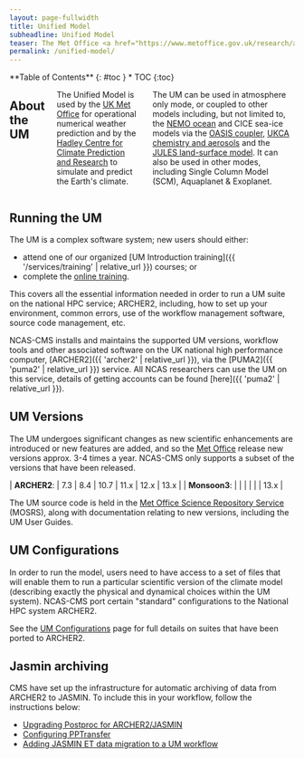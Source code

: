 ```yaml
---
layout: page-fullwidth
title: Unified Model
subheadline: Unified Model
teaser: The Met Office <a href="https://www.metoffice.gov.uk/research/approach/modelling-systems/unified-model">Unified Model</a> (UM) is a numerical model of the atmosphere used for both weather and climate applications.
permalink: /unified-model/
---
```

<div class="row">
<div class="medium-4 medium-push-8 columns" markdown="1">
<div class="panel radius" markdown="1">
**Table of Contents**
{: #toc }
*  TOC
{:toc}
</div><!-- /.panel -->
</div><!-- /.medium-4 -->

<div class="medium-8 medium-pull-4 columns" markdown="1">

## About the UM

The Unified Model is used by the ​[UK Met Office](https://www.metoffice.gov.uk) for operational numerical weather prediction and by the ​[Hadley Centre for Climate Prediction and Research](https://www.metoffice.gov.uk/weather/climate/met-office-hadley-centre/index) to simulate and predict the Earth's climate.

The UM can be used in atmosphere only mode, or coupled to other models including, but not limited to, the [NEMO ocean](https://www.nemo-ocean.eu/) and CICE sea-ice models via the [OASIS coupler](https://oasis.cerfacs.fr/en/home/), [UKCA chemistry and aerosols](https://www.ukca.ac.uk) and the [JULES land-surface model](https://jules.jchmr.org/).  It can also be used in other modes, including Single Column Model (SCM), Aquaplanet & Exoplanet.

</div><!-- /.medium-8.columns -->
</div><!-- /.row -->

## Running the UM

The UM is a complex software system; new users should either: 
* attend one of our organized [UM Introduction training]({{ '/services/training' | relative_url }}) courses; or
* complete the [online training](https://ncas-cms.github.io/um-training/).  

This covers all the essential information needed in order to run a UM suite on the national HPC service; ARCHER2, including, how to set up your environment, common errors, use of the workflow management software, source code management, etc.

NCAS-CMS installs and maintains the supported UM versions, workflow tools and other associated software on the UK national high performance computer, [ARCHER2]({{ 'archer2' | relative_url }}), via the [PUMA2]({{ 'puma2' | relative_url }}) service. All NCAS researchers can use the UM on this service, details of getting accounts can be found [here]({{ 'puma2' | relative_url }}).

## UM Versions

The UM undergoes significant changes as new scientific enhancements are introduced or new features are added, and so the [Met Office](https://www.metoffice.gov.uk) release new versions approx. 3-4 times a year.  NCAS-CMS only supports a subset of the versions that have been released.

| **ARCHER2**: | 7.3 | 8.4 | 10.7 | 11.x | 12.x | 13.x |
| **Monsoon3**: | | | | | | 13.x |

The UM source code is held in the [Met Office Science Repository Service](https://code.metoffice.gov.uk/doc/um/) (MOSRS), along with documentation relating to new versions, including the UM User Guides.

## UM Configurations

In order to run the model, users need to have access to a set of files that will enable them to run a particular scientific version of the climate model (describing exactly the physical and dynamical choices within the UM system).  NCAS-CMS port certain "standard" configurations to the National HPC system ARCHER2.

See the [UM Configurations](configurations) page for full details on suites that have been ported to ARCHER2.

## Jasmin archiving

CMS have set up the infrastructure for automatic archiving of data from ARCHER2 to JASMIN. To include this in your workflow, follow the instructions below:  

* [Upgrading Postproc for ARCHER2/JASMIN](postproc)
* [Configuring PPTransfer](pptransfer-globus)
* [Adding JASMIN ET data migration to a UM workflow](jdma)
